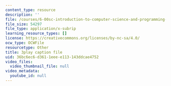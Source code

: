 ```yaml
---
content_type: resource
description: ''
file: /courses/6-00sc-introduction-to-computer-science-and-programming-spring-2011/36bc6ec6d3611eeee113143ddcae4752_SLvTCHhu5SE.srt
file_size: 54297
file_type: application/x-subrip
learning_resource_types: []
license: https://creativecommons.org/licenses/by-nc-sa/4.0/
ocw_type: OCWFile
resourcetype: Other
title: 3play caption file
uid: 36bc6ec6-d361-1eee-e113-143ddcae4752
video_files:
  video_thumbnail_file: null
video_metadata:
  youtube_id: null
---
```

